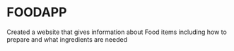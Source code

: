 # FOODAPP
Created a website that gives information about Food items including how to prepare and what ingredients are needed
